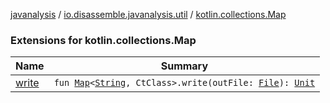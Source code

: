[javanalysis](../../index.md) / [io.disassemble.javanalysis.util](../index.md) / [kotlin.collections.Map](./index.md)

### Extensions for kotlin.collections.Map

| Name | Summary |
|---|---|
| [write](write.md) | `fun `[`Map`](https://kotlinlang.org/api/latest/jvm/stdlib/kotlin.collections/-map/index.html)`<`[`String`](https://kotlinlang.org/api/latest/jvm/stdlib/kotlin/-string/index.html)`, CtClass>.write(outFile: `[`File`](https://docs.oracle.com/javase/6/docs/api/java/io/File.html)`): `[`Unit`](https://kotlinlang.org/api/latest/jvm/stdlib/kotlin/-unit/index.html) |
